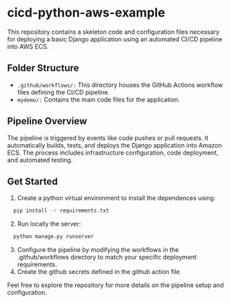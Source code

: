 # cicd-python-aws-example

This repository contains a skeleton code and configuration files necessary for deploying a basic Django application using an automated CI/CD pipeline into AWS ECS.

## Folder Structure
- `.github/workflows/:` This directory houses the GitHub Actions workflow files defining the CI/CD pipeline.
- `mydemo/:` Contains the main code files for the application.
  
## Pipeline Overview
The pipeline is triggered by events like code pushes or pull requests. It automatically builds, tests, and deploys the Django application into Amazon ECS. The process includes infrastructure configuration, code deployment, and automated testing.

## Get Started
1. Create a python virtual environment to install the dependences using:
```bash
  pip install -r requirements.txt
```
2. Run locally the server:
```bash
  python manage.py runserver
```
3. Configure the pipeline by modifying the workflows in the .github/workflows directory to match your specific deployment requirements.
4. Create the github secrets defined in the github action file.
   
Feel free to explore the repository for more details on the pipeline setup and configuration.